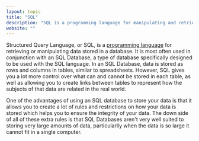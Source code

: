 ```yaml
---
layout: topic
title: "SQL"
description: "SQL is a programming language for manipulating and retrieving data stored in a database."
website: ""
---
```


Structured Query Language, or SQL, is a [programming language](programming-language) for retrieving or manipulating data stored in a database. It is most often used in conjunction with an SQL Database, a type of database specifically designed to be used with the SQL language. In an SQL Database, data is stored as rows and columns in tables, similar to spreadsheets. However, SQL gives you a lot more control over what can and cannot be stored in each table, as well as allowing you to create links between tables to represent how the subjects of that data are related in the real world.

One of the advantages of using an SQL database to store your data is that it allows you to create a lot of rules and restrictions on how your data is stored which helps you to ensure the integrity of your data. The down side of all of these extra rules is that SQL Databases aren't very well suited to storing very large amounts of data, particularlly when the data is so large it cannot fit in a single computer.
